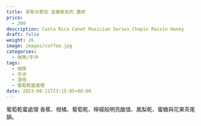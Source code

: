 ```yaml
---
title: 哥斯大黎加 音樂家系列 蕭邦
price:
  - 200
description: Costa Rica Canet Musician Series Chopin Raisin Honey
draft: false
weight: 26
image: images/coffee.jpg
categories:
  - 咖啡/手沖
tags:
  - 咖啡
  - 手沖
  - 淺培
  - 葡萄乾蜜處理
date: 2023-08-11T23:15:05+08:00
---
```

葡萄乾蜜處理  香蕉、柑橘、葡萄乾、檸檬般明亮酸值、鳳梨乾、蜜糖與花果茶尾韻。
